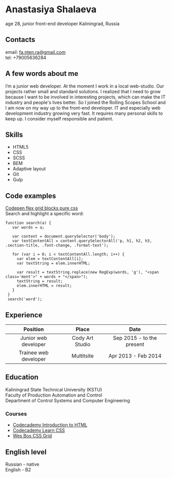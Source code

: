 # Anastasiya Shalaeva
age 28, junior front-end developer
Kaliningrad, Russia

## Contacts
email: fa.nten.ra@gmail.com  
tel: +79005636284

## A few words about me
I’m a junior web developer. At the moment I work in a local web-studio. Our projects rather small and standard solutions. I realized that I need to grow because I want to be involved in interesting projects, which can make the IT industry and people's lives better. So I joined the Rolling Scopes School and I am now on my way up to the front-end developer. IT and especially web development industry growing very fast. It requires many personal skills to keep up. I consider myself responsible and patient. 

## Skills
* HTML5  
* CSS  
* SCSS  
* BEM  
* Adaptive layout  
* Git  
* Gulp

## Code examples
[Codepen flex grid blocks pure css](https://codepen.io/fantenra/details/qxjvbg)  
Search and highlight a specific word:
 ```
function search(a) {
    var words = a;

    var content = document.querySelector('body');
    var textContentAll = content.querySelectorAll('p, h1, h2, h3, .section-title, .font-change, .format-text');

    for (var i = 0; i < textContentAll.length; i++) {
      var elem = textContentAll[i];
      var textString = elem.innerHTML;

      var result = textString.replace(new RegExp(words, 'g'), "<span class='mont'>" + words + "</span>");
      textString = result;
      elem.innerHTML = result;
    }
  }
  search('word');
 ```

## Experience

 | Position        | Place         | Date  |  
 | :-------------: |:-------------:|:-----:|  
 | Junior web developer      | Cody Art Studio | Sep 2015 - to the present |  
 | Trainee web developer     | Multitsite      |   Apr 2013 - Feb 2014     |  

## Education
Kaliningrad State Technical University (KSTU)  
Faculty of Production Automation and Control  
Department of Control Systems and Computer Engineering

### Courses
* [Codecademy Introduction to HTML](https://www.codecademy.com/learn/learn-html)
* [Codecademy Learn CSS](https://www.codecademy.com/learn/learn-css)
* [Wes Bos CSS Grid](https://cssgrid.io/)

## English level
Russian - native  
English - B2